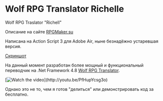 # Wolf RPG Translator Richelle
Wolf RPG Traslator "Richell"

Описание на сайте [RPGMaker.su](https://rpgmaker.su/f55/wolf-rpg-translator-richell-4178/)

Написана на Action Script 3 для Adobe Air, ныне безнадёжно устаревшая версия.

[Скриншот](https://pair.casualmods.net/images/%D0%A1%D0%BD%D0%B8%D0%BC%D0%BE%D0%BA%20%D1%8D%D0%BA%D1%80%D0%B0%D0%BD%D0%B0%20(121).png)

На данный момент разработан более мощный и функциональный переводчик на .Net Framework 4.8 [Wolf RPG Translator](https://pair.casualmods.net/images/%D0%A1%D0%BD%D0%B8%D0%BC%D0%BE%D0%BA%20%D1%8D%D0%BA%D1%80%D0%B0%D0%BD%D0%B0%20(120).png).

[![Watch the video](https://raw.github.com/GabLeRoux/WebMole/master/ressources/[WebMole_Youtube_Video.png](https://i9.ytimg.com/vi/PfHupYcsg3o/mq3.jpg?sqp=CKzYvpgG&rs=AOn4CLAd6O5jK8kh2Z9WmJbb63cyNcJWXQ))](http://youtu.be/PfHupYcsg3o)

Однако это не то, чем я готов "делиться" или демонстрировать код за бесплатно.
